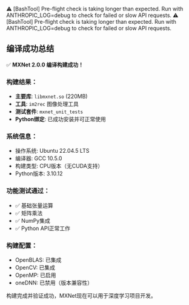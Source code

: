 ⚠️  [BashTool] Pre-flight check is taking longer than expected. Run with ANTHROPIC_LOG=debug to check for failed or slow API requests.
⚠️  [BashTool] Pre-flight check is taking longer than expected. Run with ANTHROPIC_LOG=debug to check for failed or slow API requests.
## 编译成功总结

✅ **MXNet 2.0.0 编译构建成功！**

### 构建结果：
- **主要库**: `libmxnet.so` (220MB)
- **工具**: `im2rec` 图像处理工具
- **测试套件**: `mxnet_unit_tests`
- **Python绑定**: 已成功安装并可正常使用

### 系统信息：
- 操作系统: Ubuntu 22.04.5 LTS
- 编译器: GCC 10.5.0
- 构建类型: CPU版本（无CUDA支持）
- Python版本: 3.10.12

### 功能测试通过：
- ✅ 基础张量运算
- ✅ 矩阵乘法
- ✅ NumPy集成
- ✅ Python API正常工作

### 构建配置：
- OpenBLAS: 已集成
- OpenCV: 已集成
- OpenMP: 已启用
- oneDNN: 已禁用（版本兼容性）

构建完成并验证成功，MXNet现在可以用于深度学习项目开发。
